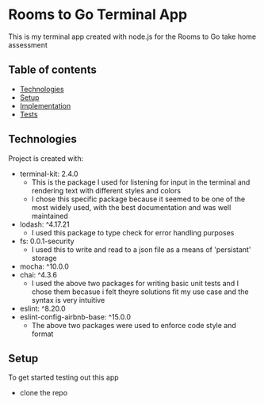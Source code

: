 # Rooms to Go Terminal App

This is my terminal app created with node.js for the Rooms to Go take home assessment

## Table of contents
* [Technologies](#technologies)
* [Setup](#setup)
* [Implementation](#implementation)
* [Tests](#tests)

## Technologies
Project is created with:
* terminal-kit: 2.4.0
  * This is the package I used for listening for input in the terminal and rendering text with different styles and colors
  * I chose this specific package because it seemed to be one of the most widely used, with the best documentation and was well maintained
* lodash: ^4.17.21
  * I used this package to type check for error handling purposes 
* fs: 0.0.1-security
  * I used this to write and read to a json file as a means of 'persistant' storage 
* mocha: ^10.0.0
* chai: ^4.3.6
  * I used the above two packages for writing basic unit tests and I chose them becasue i felt theyre solutions fit my use case and the syntax is very intuitive 
* eslint: ^8.20.0
* eslint-config-airbnb-base: ^15.0.0
  * The above two packages were used to enforce code style and format 

## Setup
To get started testing out this app
* clone the repo 
